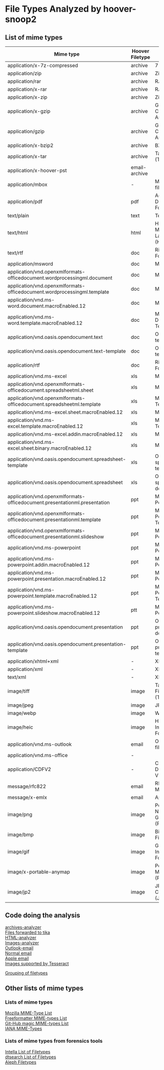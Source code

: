 # File Types Analyzed by hoover-snoop2 #
## List of mime types ##
| Mime type                                                                 | Hoover Filetype | About                                    | Analyzers           |
| ---                                                                       | ---             | ---                                      | ---                 |
| application/x-7z-compressed                                               | archive         | 7-Zip                                    | archives            |
| application/zip                                                           | archive         | Zip-Archive                              | archives            |
| application/rar                                                           | archive         | RAR-Archive                              | archives            |
| application/x-rar                                                         | archive         | RAR-Archive                              | archives            |
| application/x-zip                                                         | archive         | Zip-Archive                              | archives            |
| application/x-gzip                                                        | archive         | GZip Compressed Archive                  | archives            |
| application/gzip                                                          | archive         | GZip Compressed Archive                  | archives            |
| application/x-bzip2                                                       | archive         | BZip2-Archive                            | archives            |
| application/x-tar                                                         | archive         | Tape Archive (TAR)                       | archives            |
| application/x-hoover-pst                                                  | email-archive   |                                          | archives            |
| application/mbox                                                          | -               | Mbox database files                      | archives            |
| application/pdf                                                           | pdf             | Adobe Portable Document Format           | archives, tika, ocr |
| text/plain                                                                | text            | Text                                     | tika                |
| text/html                                                                 | html            | HyperText Markup Language (HTML)         | tika, html          |
| text/rtf                                                                  | doc             | Rich Text Format (RTF)                   | tika                |
| application/msword                                                        | doc             | Microsoft Word                           | tika                |
| application/vnd.openxmlformats-officedocument.wordprocessingml.document   | doc             | Microsoft Word                           | tika                |
| application/vnd.openxmlformats-officedocument.wordprocessingml.template   | doc             | Microsoft Word                           | tika                |
| application/vnd.ms-word.document.macroEnabled.12                          | doc             | Microsoft Word                           | tika                |
| application/vnd.ms-word.template.macroEnabled.12                          | doc             | Microsoft Word Document Template         | tika                |
| application/vnd.oasis.opendocument.text                                   | doc             | OpenDocument text document               | tika                |
| application/vnd.oasis.opendocument.text-template                          | doc             | OpenDocument text template               | tika                |
| application/rtf                                                           | doc             | Rich Text Format (RTF)                   | tika                |
| application/vnd.ms-excel                                                  | xls             | Microsoft Excel                          | tika                |
| application/vnd.openxmlformats-officedocument.spreadsheetml.sheet         | xls             | Microsoft Excel                          | tika                |
| application/vnd.openxmlformats-officedocument.spreadsheetml.template      | xls             | Microsoft Excel Template                 | tika                |
| application/vnd.ms-excel.sheet.macroEnabled.12                            | xls             | Microsoft Excel                          | tika                |
| application/vnd.ms-excel.template.macroEnabled.12                         | xls             | Microsoft Excel Template                 | tika                |
| application/vnd.ms-excel.addin.macroEnabled.12                            | xls             | Microsoft Excel                          | tika                |
| application/vnd.ms-excel.sheet.binary.macroEnabled.12                     | xls             | Microsoft Excel                          | tika                |
| application/vnd.oasis.opendocument.spreadsheet-template                   | xls             | OpenDocument spreadsheet template        | tika                |
| application/vnd.oasis.opendocument.spreadsheet                            | xls             | OpenDocument spreadsheet document        | tika                |
| application/vnd.openxmlformats-officedocument.presentationml.presentation | ppt             | Microsoft PowerPoint                     | tika                |
| application/vnd.openxmlformats-officedocument.presentationml.template     | ppt             | Microsoft PowerPoint Template            | tika                |
| application/vnd.openxmlformats-officedocument.presentationml.slideshow    | ppt             | Microsoft PowerPoint                     | tika                |
| application/vnd.ms-powerpoint                                             | ppt             | Microsoft PowerPoint                     | tika                |
| application/vnd.ms-powerpoint.addin.macroEnabled.12                       | ppt             | Microsoft PowerPoint                     | tika                |
| application/vnd.ms-powerpoint.presentation.macroEnabled.12                | ppt             | Microsoft PowerPoint                     | tika                |
| application/vnd.ms-powerpoint.template.macroEnabled.12                    | ppt             | Microsoft PowerPoint Template            | tika                |
| application/vnd.ms-powerpoint.slideshow.macroEnabled.12                   | ptt             | Microsoft PowerPoint                     | tika                |
| application/vnd.oasis.opendocument.presentation                           | ppt             | OpenDocument presentation document       | tika                |
| application/vnd.oasis.opendocument.presentation-template                  | ppt             | OpenDocument presentation template       | tika                |
| application/xhtml+xml                                                     | -               | XHTML                                    | html                |
| application/xml                                                           | -               | XML                                      | html                |
| text/xml                                                                  | -               | XML                                      | htlm                |
| image/tiff                                                                | image           | Tagged Image File Format (TIFF)          | exif, ocr           |
| image/jpeg                                                                | image           | JPEG image                               | exif, ocr           |
| image/webp                                                                | image           | WEBP image                               | exif, ocr           |
| image/heic                                                                | image           | High Efficiency Image File Format (HEIF) | exif, ocr           |
| application/vnd.ms-outlook                                                | email           | Outlook MSG file                         | email               |
| application/vnd.ms-office                                                 | -               |                                          | email               |
| application/CDFV2                                                         | -               | Composite Document File V2               | email               |
| message/rfc822                                                            | email           | RFC822 Message                           | email               |
| message/x-emlx                                                            | email           | Apple Email                              | emlx                |
| image/png                                                                 | image          | Portable Network Graphics (PNG)          | ocr                 |
| image/bmp                                                                 | image          | Bitmap Image File (BMP)                  | ocr                 |
| image/gif                                                                 | image          | Graphics Interchange Format (GIF))       | ocr                 |
| image/x-portable-anymap                                                   | image          | Portable Any Map Image (PNM)             | ocr                 |
| image/jp2                                                                 | image          | JPEG 2000 Core Image (JP2)               | ocr                 |

## Code doing the analysis ##
[archives-analyzer](https://github.com/liquidinvestigations/hoover-snoop2/blob/8a6dbdf1fd1ea56db386628f0559b097cdaa1a61/snoop/data/analyzers/archives.py#L11-L31)  
[Files forwarded to tika](https://github.com/liquidinvestigations/hoover-snoop2/blob/8a6dbdf1fd1ea56db386628f0559b097cdaa1a61/snoop/data/analyzers/tika.py#L10-L44)  
[HTML-analyzer](https://github.com/liquidinvestigations/hoover-snoop2/blob/8a6dbdf1fd1ea56db386628f0559b097cdaa1a61/snoop/data/analyzers/html.py#L10-L13)  
[Images-analyzer](https://github.com/liquidinvestigations/hoover-snoop2/blob/8a6dbdf1fd1ea56db386628f0559b097cdaa1a61/snoop/data/analyzers/exif.py#L9)  
[Outlook-email](https://github.com/liquidinvestigations/hoover-snoop2/blob/8a6dbdf1fd1ea56db386628f0559b097cdaa1a61/snoop/data/analyzers/email.py#L18-L21)  
[Normal email](https://github.com/liquidinvestigations/hoover-snoop2/blob/8a6dbdf1fd1ea56db386628f0559b097cdaa1a61/snoop/data/filesystem.py#L123)  
[Apple email](https://github.com/liquidinvestigations/hoover-snoop2/blob/8a6dbdf1fd1ea56db386628f0559b097cdaa1a61/snoop/data/filesystem.py#L112)  
[Images supported by Tesseract](https://github.com/liquidinvestigations/hoover-snoop2/blob/41b0c3b4dd29942f8d714ebbfa62d0cd7d79813a/snoop/data/ocr.py#L26)  

[Grouping of filetypes](https://github.com/liquidinvestigations/hoover-snoop2/blob/8a6dbdf1fd1ea56db386628f0559b097cdaa1a61/snoop/data/digests.py#L266)
## Other lists of mime types ###
### Lists of mime types ###
[Mozilla MIME-Type List](https://developer.mozilla.org/en-US/docs/Web/HTTP/Basics_of_HTTP/MIME_types/Common_types)  
[Freeformatter MIME-types List](https://www.freeformatter.com/mime-types-list.html)  
[Git-Hub magic MIME-types List](https://github.com/magic/mime-types)  
[IANA MIME-Types](https://www.iana.org/assignments/media-types/media-types.xhtml)  
### Lists of mime types from forensics tools ###
[Intella List of Filetypes](https://www.vound-software.com/faq)  
[dtsearch List of Filetypes](https://support.dtsearch.com/faq/dts0103.htm)  
[Aleph Filetypes](https://docs.alephdata.org/developers/technical-faq)  

